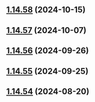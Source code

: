 ## [1.14.58](https://github.com/msobiecki/algorithm/compare/v1.14.57...v1.14.58) (2024-10-15)



## [1.14.57](https://github.com/msobiecki/algorithm/compare/v1.14.56...v1.14.57) (2024-10-07)



## [1.14.56](https://github.com/msobiecki/algorithm/compare/v1.14.55...v1.14.56) (2024-09-26)



## [1.14.55](https://github.com/msobiecki/algorithm/compare/v1.14.54...v1.14.55) (2024-09-25)



## [1.14.54](https://github.com/msobiecki/algorithm/compare/v1.14.53...v1.14.54) (2024-08-20)



